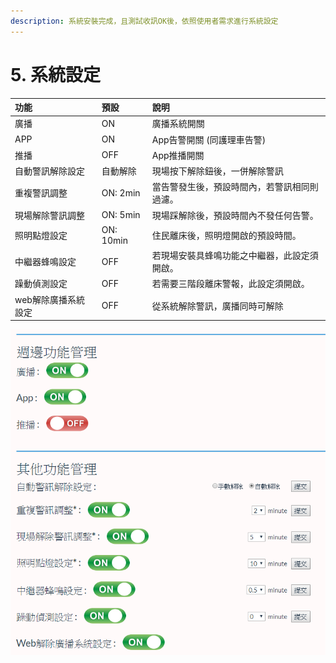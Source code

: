 ```yaml
---
description: 系統安裝完成，且測試收訊OK後，依照使用者需求進行系統設定
---
```


# 5. 系統設定

| 功能 | 預設 | 說明 |
| :--- | :--- | :--- |
| 廣播 | ON | 廣播系統開關 |
| APP | ON | App告警開關 \(同護理車告警\) |
| 推播 | OFF | App推播開關 |
| 自動警訊解除設定 | 自動解除 | 現場按下解除鈕後，一併解除警訊 |
| 重複警訊調整 | ON: 2min | 當告警發生後，預設時間內，若警訊相同則過濾。 |
| 現場解除警訊調整 | ON: 5min | 現場踩解除後，預設時間內不發任何告警。 |
| 照明點燈設定 | ON: 10min | 住民離床後，照明燈開啟的預設時間。 |
| 中繼器蜂鳴設定 | OFF | 若現場安裝具蜂鳴功能之中繼器，此設定須開啟。 |
| 躁動偵測設定 | OFF | 若需要三階段離床警報，此設定須開啟。 |
| web解除廣播系統設定 | OFF | 從系統解除警訊，廣播同時可解除 |

![](../.gitbook/assets/image%20%2851%29.png)

